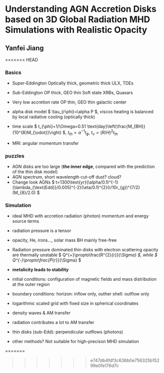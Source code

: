 # Understanding AGN Accretion Disks based on 3D Global Radiation MHD Simulations with Realistic Opacity
## Yanfei Jiang

<<<<<<< HEAD
### Basics
- Super-Eddington
Optically thick, geometric thick
ULX, TDEs
- Sub-Eddington
OP thick, GEO thin
Soft state XRBs, Quasars
- Very low accretion rate
OP thin, GEO thin
galactic center

- alpha disk model
$ \tau_{r\phi}=\alpha P $, viscos heating is balanced by local radiative cooling (optically thick)
- time scale
$ t_{\phi}=1/\Omega=0.51 \text{day}\left(\frac{M_{BH}}{10^{8}M_{\odot}}\right) $, $t_{th}=\alpha^{-1}t_{\phi}$, $t_{\nu}=(R/H)^{2}t_{th}$

- MRI: angular momentum transfer

### puzzles
- AGN disks are too large (**the inner edge**, compared with the prediction of the thin disk model)
- AGN spectrum, short wavelength cut-off
dust? cloud?
- Change look AGNs
$ t=1300\text{yr}(\alpha/0.1)^{-1}(\lambda_{\text{Edd}}/0.005)^{-2}(\eta/0.1)^{2}(r/10r_{g})^{7/2}(M_{8}/2.0) $

### Simulation
- ideal MHD with accretion radiation (photon) momentum and energy source terms
- radiation pressure is a tensor
- opacity, He, irons..., solar mass BH mainly free-free
- Radiation pressure dominated thin disks with electron scattering opacity are thermally unstable
$ Q^{+}\propto\frac{R^{2}_{r}}{\Sigma} $, while $ Q^{-}\propto\frac{P_{r}}{\Sigma} $
- **metalicity leads to stability**

- initial conditions: configuration of magnetic fields and mass distribution at the outer region
- boundary conditions: horizon: inflow only, outher shell: outflow only 
- logarithmic scaled grid with fixed size in spherical coordinates

- density waves & AM transfer
- radiation contributes a lot to AM transfer
- thin disks (sub-Edd): perpendicular outflows (photons)

- other methods? 
Not suitable for high-precison MHD simulation

=======
>>>>>>> e747db4fdf3c636b0e756325b15299e0fe176d7c
